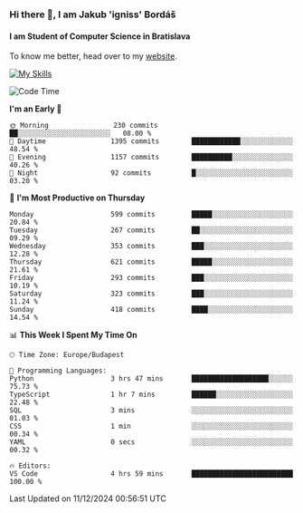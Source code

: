 ### Hi there 👋, I am Jakub 'igniss' Bordáš

#### I am Student of Computer Science in Bratislava
To know me better, head over to my [website](https://bordas.sk).

[![My Skills](https://skillicons.dev/icons?i=js,html,css,figma,svelte,java,kotlin,python,postgresql,typescript,nest,nodejs)](https://bordas.sk)


<!--START_SECTION:waka-->
![Code Time](http://img.shields.io/badge/Code%20Time-1%2C612%20hrs%208%20mins-blue)

**I'm an Early 🐤** 

```text
🌞 Morning                230 commits         ██░░░░░░░░░░░░░░░░░░░░░░░   08.00 % 
🌆 Daytime                1395 commits        ████████████░░░░░░░░░░░░░   48.54 % 
🌃 Evening                1157 commits        ██████████░░░░░░░░░░░░░░░   40.26 % 
🌙 Night                  92 commits          █░░░░░░░░░░░░░░░░░░░░░░░░   03.20 % 
```
📅 **I'm Most Productive on Thursday** 

```text
Monday                   599 commits         █████░░░░░░░░░░░░░░░░░░░░   20.84 % 
Tuesday                  267 commits         ██░░░░░░░░░░░░░░░░░░░░░░░   09.29 % 
Wednesday                353 commits         ███░░░░░░░░░░░░░░░░░░░░░░   12.28 % 
Thursday                 621 commits         █████░░░░░░░░░░░░░░░░░░░░   21.61 % 
Friday                   293 commits         ███░░░░░░░░░░░░░░░░░░░░░░   10.19 % 
Saturday                 323 commits         ███░░░░░░░░░░░░░░░░░░░░░░   11.24 % 
Sunday                   418 commits         ████░░░░░░░░░░░░░░░░░░░░░   14.54 % 
```


📊 **This Week I Spent My Time On** 

```text
🕑︎ Time Zone: Europe/Budapest

💬 Programming Languages: 
Python                   3 hrs 47 mins       ███████████████████░░░░░░   75.73 % 
TypeScript               1 hr 7 mins         ██████░░░░░░░░░░░░░░░░░░░   22.48 % 
SQL                      3 mins              ░░░░░░░░░░░░░░░░░░░░░░░░░   01.03 % 
CSS                      1 min               ░░░░░░░░░░░░░░░░░░░░░░░░░   00.34 % 
YAML                     0 secs              ░░░░░░░░░░░░░░░░░░░░░░░░░   00.32 % 

🔥 Editors: 
VS Code                  4 hrs 59 mins       █████████████████████████   100.00 % 
```


 Last Updated on 11/12/2024 00:56:51 UTC
<!--END_SECTION:waka-->
